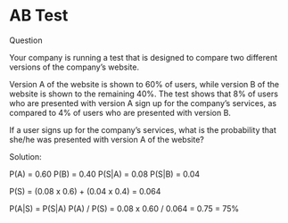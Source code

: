 # AB Test

Question

Your company is running a test that is designed to compare two different versions of the company’s website.

Version A of the website is shown to 60% of users, while version B of the website is shown to the remaining 40%. The test shows that 8% of users who are presented with version A sign up for the company’s services, as compared to 4% of users who are presented with version B.

If a user signs up for the company’s services, what is the probability that she/he was presented with version A of the website?


Solution:

P(A) = 0.60
P(B) = 0.40
P(S|A) = 0.08
P(S|B) = 0.04

P(S) = (0.08 x 0.6) + (0.04 x 0.4)
     = 0.064

P(A|S) = P(S|A) P(A) / P(S)
       = 0.08 x 0.60 / 0.064
       = 0.75
       = 75%
